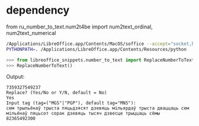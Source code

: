 # dependency
from ru_number_to_text.num2t4be import num2text_ordinal, num2text_numerical

```bash
/Applications/LibreOffice.app/Contents/MacOS/soffice --accept="socket,host=localhost,port=2002;urp"
PYTHONPATH=. /Applications/LibreOffice.app/Contents/Resources/python
```
```python
>>> from libreoffice_snippets.number_to_text import ReplaceNumberToText
>>> ReplaceNumberToText()
```

Output:
```
7359327549237
Replace? (Yes/No or Y/N, default = No)
Yes
Input tag (tag=("MGS"|"PGP"), default tag="MNS"):
сем трыльёнаў трыста пяцьдзясят дзевяць мільярдаў трыста дваццаць сем мільёнаў пяцьсот сорак дзевяць тысяч дзвесце трыццаць сёмы
82365492300
```
